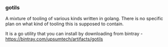 ### gotils

A mixture of tooling of various kinds written in golang.
There is no specific plan on what kind of tooling this is supposed to contain.

It is a go utility that you can install by downloading from bintray - https://bintray.com/upsumtech/artifacts/gotils
